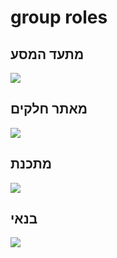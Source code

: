 # group roles


## מתעד המסע

![](./1_camerta.jpg)

## מאתר חלקים
![](./5_searcher.jpg)

## מתכנת
![](./3_space.jpg)

## בנאי
![](./4_builder.jpg)


## 


